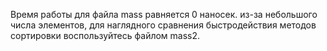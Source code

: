 Время работы для файла mass равняется 0 наносек. из-за небольшого числа элементов, для наглядного сравнения быстродействия методов сортировки воспользуйтесь файлом mass2.
